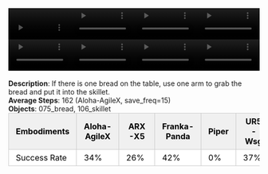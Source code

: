 <!DOCTYPE html>
<html lang="en">
<body>
    <div style="display: flex;">
        <video src="./task_video_clean/place_bread_skillet/aloha-agilex_head.mp4" controls loop muted autoplay style="width: 25%;"></video>
        <video src="./task_video_clean/place_bread_skillet/franka-panda_head.mp4" controls loop muted autoplay style="width: 25%;"></video>
        <video src="./task_video_clean/place_bread_skillet/ARX-X5_head.mp4" controls loop muted autoplay style="width: 25%;"></video>
        <video src="./task_video_clean/place_bread_skillet/ur5-wsg_head.mp4" controls loop muted autoplay style="width: 25%;"></video>
    </div>
    <div style="display: flex;">
        <video src="./task_video_clean/place_bread_skillet/aloha-agilex_world.mp4" controls loop muted autoplay style="width: 25%;"></video>
        <video src="./task_video_clean/place_bread_skillet/franka-panda_world.mp4" controls loop muted autoplay style="width: 25%;"></video>
        <video src="./task_video_clean/place_bread_skillet/ARX-X5_world.mp4" controls loop muted autoplay style="width: 25%;"></video>
        <video src="./task_video_clean/place_bread_skillet/ur5-wsg_world.mp4" controls loop muted autoplay style="width: 25%;"></video>
    </div>
    <br><b>Description</b>: If there is one bread on the table, use one arm to grab the bread and put it into the skillet.<br>
    <b>Average Steps</b>: 162 (Aloha-AgileX, save_freq=15)<br>
    <b>Objects</b>: 075_bread, 106_skillet<br>
    <table style="margin:0 auto;border-collapse:collapse;width:auto;min-width:180px;background-color:white;">
        <thead>
            <tr style="background:#f0f0f0;">
                <th style="border:1px solid #ccc;padding:6px 14px;color:black;">Embodiments</th>
                <th style="border:1px solid #ccc;padding:6px 14px;color:black;">Aloha-AgileX</th>
                <th style="border:1px solid #ccc;padding:6px 14px;color:black;">ARX-X5</th>
                <th style="border:1px solid #ccc;padding:6px 14px;color:black;">Franka-Panda</th>
                <th style="border:1px solid #ccc;padding:6px 14px;color:black;">Piper</th>
                <th style="border:1px solid #ccc;padding:6px 14px;color:black;">UR5-Wsg</th>
            </tr>
        </thead>
        <tbody>
            <tr style="background:white;">
                <td style="border:1px solid #ccc;padding:6px 14px;color:black;">Success Rate</td>
                <td style="border:1px solid #ccc;padding:6px 14px;color:black;">34%</td>
                <td style="border:1px solid #ccc;padding:6px 14px;color:black;">26%</td>
                <td style="border:1px solid #ccc;padding:6px 14px;color:black;">42%</td>
                <td style="border:1px solid #ccc;padding:6px 14px;color:black;">0%</td>
                <td style="border:1px solid #ccc;padding:6px 14px;color:black;">37%</td>
            </tr>
        </tbody>
    </table>
</body>
</html>
